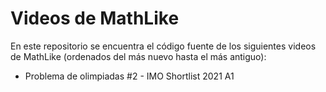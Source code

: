 # Videos de MathLike

En este repositorio se encuentra el código fuente de los siguientes videos de MathLike (ordenados del más nuevo hasta el más antiguo):

* Problema de olimpiadas #2 - IMO Shortlist 2021 A1
